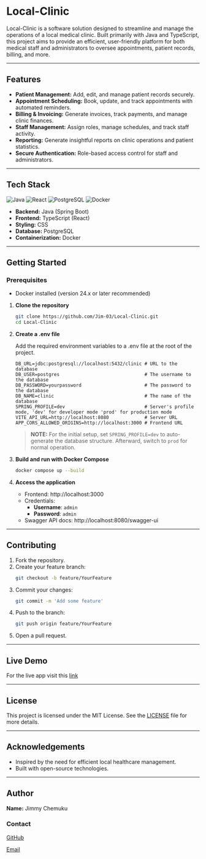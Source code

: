 # Local-Clinic

Local-Clinic is a software solution designed to streamline and manage the operations of a local medical clinic. Built
primarily with Java and TypeScript, this project aims to provide an efficient, user-friendly platform for both medical
staff and administrators to oversee appointments, patient records, billing, and more.

___

## Features

- **Patient Management:** Add, edit, and manage patient records securely.
- **Appointment Scheduling:** Book, update, and track appointments with automated reminders.
- **Billing & Invoicing:** Generate invoices, track payments, and manage clinic finances.
- **Staff Management:** Assign roles, manage schedules, and track staff activity.
- **Reporting:** Generate insightful reports on clinic operations and patient statistics.
- **Secure Authentication:** Role-based access control for staff and administrators.

___

## Tech Stack

![Java](https://img.shields.io/badge/Java-ED8B00?style=flat&logo=java&logoColor=white)
![React](https://img.shields.io/badge/React-20232A?style=flat&logo=react&logoColor=61DAFB)
![PostgreSQL](https://img.shields.io/badge/PostgreSQL-316192?style=flat&logo=postgresql&logoColor=white)
![Docker](https://img.shields.io/badge/Docker-2496ED?style=flat&logo=docker&logoColor=white)

- **Backend:** Java (Spring Boot)
- **Frontend:** TypeScript (React)
- **Styling:** CSS
- **Database:** PostgreSQL
- **Containerization:** Docker

___

## Getting Started

### Prerequisites

- Docker installed (version 24.x or later recommended)

1. **Clone the repository**

   ```bash
   git clone https://github.com/Jim-03/Local-Clinic.git
   cd Local-Clinic
   ```

2. **Create a .env file**

   Add the required environment variables to a .env file at the root of the project.
   ```text
   DB_URL=jdbc:postgresql://localhost:5432/clinic # URL to the database
   DB_USER=postgres                               # The username to the database
   DB_PASSWORD=yourpassword                       # The password to the database
   DB_NAME=clinic                                 # The name of the database
   SPRING_PROFILE=dev                             # Server's profile mode, 'dev' for developer mode 'prod' for production mode
   VITE_API_URL=http://localhost:8080             # Server URL
   APP_CORS_ALLOWED_ORIGINS=http://localhost:3000 # Frontend URL
   ```

   > **NOTE:** For the initial setup, set `SPRING_PROFILE=dev` to auto-generate the database structure. Afterward,
   switch to `prod` for normal operation.

3. **Build and run with Docker Compose**

   ```bash
   docker compose up --build
   ```

4. **Access the application**

    * Frontend: http://localhost:3000
    * Credentials:
        * **Username**: `admin`
        * **Password**: `admin`
    * Swagger API docs: http://localhost:8080/swagger-ui

___

## Contributing

1. Fork the repository.
2. Create your feature branch:
   ``` bash
   git checkout -b feature/YourFeature
   ```
3. Commit your changes:
   ```bash
   git commit -m 'Add some feature'
   ```
4. Push to the branch:
   ```bash
   git push origin feature/YourFeature
   ```
5. Open a pull request.

___

## Live Demo

For the live app visit this [link](https://jims-local-clinic.vercel.app/)

___

## License

This project is licensed under the MIT License. See the [LICENSE](LICENSE) file for more details.

___

## Acknowledgements

- Inspired by the need for efficient local healthcare management.
- Built with open-source technologies.

___

## Author

**Name:** Jimmy Chemuku

### Contact

[GitHub](https://github.com/Jim-03)

[Email](mailto:chemuku.jimmy@gmail.com)